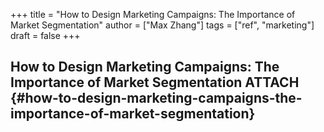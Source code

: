 +++
title = "How to Design Marketing Campaigns: The Importance of Market Segmentation"
author = ["Max Zhang"]
tags = ["ref", "marketing"]
draft = false
+++

## How to Design Marketing Campaigns: The Importance of Market Segmentation <span class="tag"><span class="ATTACH">ATTACH</span></span> {#how-to-design-marketing-campaigns-the-importance-of-market-segmentation}
